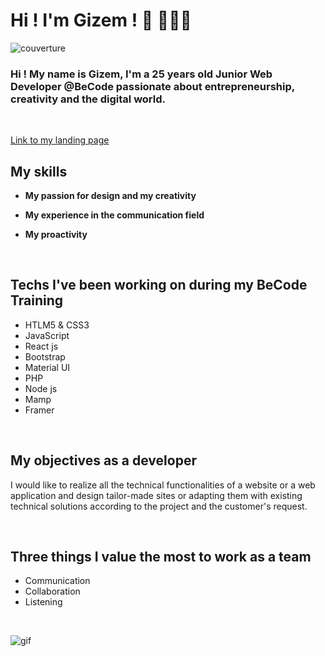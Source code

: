 
# **Hi ! I'm Gizem !** 👋 👩🏻‍💻
![couverture](https://github.com/GizemOnur/GizemOnur/blob/main/bannie%CC%80re.png)

### Hi ! My name is Gizem, I'm a 25 years old Junior Web Developer @BeCode passionate about entrepreneurship, creativity and the digital world.

<br>

[Link to my landing page](https://GizemOnur.github.io/GizemOnur)

## **My skills**
- **My passion for design and my creativity**

- **My experience in the communication field**

- **My proactivity**

<br>

 ## **Techs I've been working on during my BeCode Training**

- HTLM5 & CSS3
- JavaScript
- React js
- Bootstrap
- Material UI
- PHP
- Node js
- Mamp
- Framer

<br>

## **My objectives as a developer**

I would like to realize all the technical functionalities of a website or a web application and design tailor-made sites or adapting them with existing technical solutions according to the project and the customer's request. 

<br>


## **Three things I value the most to work as a team**

- Communication
- Collaboration
- Listening


<br>

![gif](https://c.tenor.com/U-vTBdF6z28AAAAd/cat-shaking.gif) 
